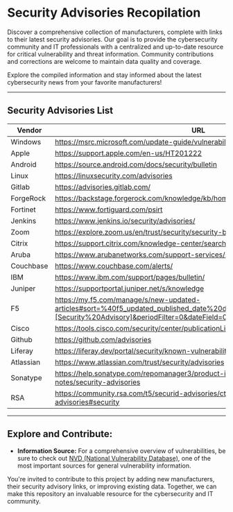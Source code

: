 # Security Advisories Recopilation
Discover a comprehensive collection of manufacturers, complete with links to their latest security advisories. Our goal is to provide the cybersecurity community and IT professionals with a centralized and up-to-date resource for critical vulnerability and threat information. Community contributions and corrections are welcome to maintain data quality and coverage.

Explore the compiled information and stay informed about the latest cybersecurity news from your favorite manufacturers!

---

## Security Advisories List
|Vendor|URL|
|-----|----|
|Windows|https://msrc.microsoft.com/update-guide/vulnerability|
|Apple|https://support.apple.com/en-us/HT201222| 
|Android|https://source.android.com/docs/security/bulletin|
|Linux|https://linuxsecurity.com/advisories|
|Gitlab|https://advisories.gitlab.com/|
|ForgeRock|https://backstage.forgerock.com/knowledge/kb/home/g46685661|
|Fortinet|https://www.fortiguard.com/psirt|
|Jenkins|https://www.jenkins.io/security/advisories/|
|Zoom|https://explore.zoom.us/en/trust/security/security-bulletin/|
|Citrix|https://support.citrix.com/knowledge-center/search/|
|Aruba|https://www.arubanetworks.com/support-services/security-bulletins/|
|Couchbase|https://www.couchbase.com/alerts/|
|IBM|https://www.ibm.com/support/pages/bulletin/|
|Juniper|https://supportportal.juniper.net/s/knowledge|
|F5|https://my.f5.com/manage/s/new-updated-articles#sort=%40f5_updated_published_date%20descending&f:@f5_document_type=[Security%20Advisory]&periodFilter=0&dateField=0|
|Cisco|https://tools.cisco.com/security/center/publicationListing.x|
|Github|https://github.com/advisories|
|Liferay|https://liferay.dev/portal/security/known-vulnerabilities|
|Atlassian|https://www.atlassian.com/trust/security/advisories|
|Sonatype|https://help.sonatype.com/repomanager3/product-information/release-notes/security-advisories|
|RSA|https://community.rsa.com/t5/securid-advisories/ct-p/securid-access-advisories#security|

---

## Explore and Contribute:
- **Information Source:** For a comprehensive overview of vulnerabilities, be sure to check out [NVD (National Vulnerability Database)](https://nvd.nist.gov/), one of the most important sources for general vulnerability information.

You're invited to contribute to this project by adding new manufacturers, their security advisory links, or improving existing data. Together, we can make this repository an invaluable resource for the cybersecurity and IT community.

